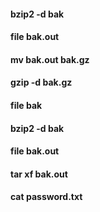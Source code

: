 #### bzip2 -d bak
#### file bak.out
#### mv bak.out bak.gz
#### gzip -d bak.gz
#### file bak
#### bzip2 -d bak
#### file bak.out
#### tar xf bak.out
#### cat password.txt
